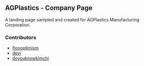 ## AGPlastics - Company Page

A landing page sampled and created for AGPlastics Manufacturing Corporation.

### Contributors

* [floooptimism](https://github.com/floooptimism)
* [devi](https://github.com/sampdevi)
* [doyouknowkimchi](https://github.com/potchii)
